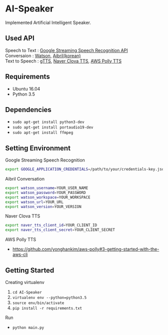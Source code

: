 # AI-Speaker
Implemented Artificial Intelligent Speaker.


## Used API
Speech to Text : [Google Streaming Speech Recognition API](https://cloud.google.com/speech/docs/streaming-recognize) \
Conversaion : [Watson](https://console.bluemix.net/docs/services/conversation/getting-started.html#gettingstarted), [Aibril(korean)](https://www.aibril.com/doc/Conversation/010.html)\
Text to Speech : [gTTS](https://pypi.python.org/pypi/gTTS), [Naver Clova TTS](https://developers.naver.com/products/clova/tts/), [AWS Polly TTS](https://aws.amazon.com/ko/polly/)


## Requirements
- Ubuntu 16.04
- Python 3.5


## Dependencies
- `sudo apt-get install python3-dev`
- `sudo apt-get install portaudio19-dev`
- `sudo apt-get install ffmpeg`


## Setting Environment
Google Streaming Speech Recognition 
```bash
export GOOGLE_APPLICATION_CREDENTIALS=/path/to/your/credentials-key.json
```

Aibril Conversation
```bash
export watson_username=YOUR_USER_NAME
export watson_password=YOUR_PASSWORD
export watson_workspace=YOUR_WORKSPACE
export watson_url=YOUR_URL
export watson_version=YOUR_VERSION
```

Naver Clova TTS
```bash
export naver_tts_client_id=YOUR_CLIENT_ID
export naver_tts_client_secret=YOUR_CLIENT_SECRET
```

AWS Polly TTS
- <https://github.com/yonghankim/aws-polly#3-getting-started-with-the-aws-cli>


## Getting Started
Creating virtualenv
1. `cd AI-Speaker`
2. `virtualenv env --python=python3.5`
3. `source env/bin/activate`
4. `pip install -r requirements.txt`

Run
- `python main.py`

